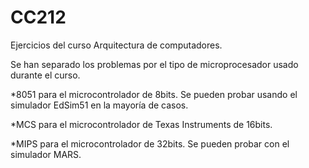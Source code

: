 # CC212
Ejercicios del curso Arquitectura de computadores.

Se han separado los problemas por el tipo de microprocesador usado durante el curso.

*8051 para el microcontrolador de 8bits. Se pueden probar usando el simulador EdSim51 en la mayoría de casos.

*MCS para el microcontrolador de Texas Instruments de 16bits.

*MIPS para el microcontrolador de 32bits. Se pueden probar con el simulador MARS.

